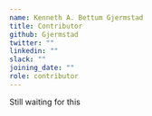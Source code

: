 ```yaml
---
name: Kenneth A. Bettum Gjermstad
title: Contributor
github: Gjermstad
twitter: ""
linkedin: ""
slack: ""
joining_date: ""
role: contributor
---
```


Still waiting for this
